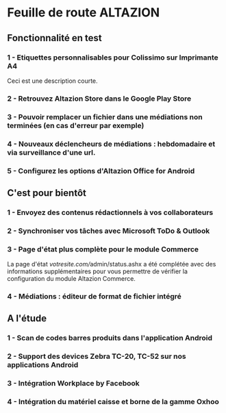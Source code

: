 <div class='roadmapPage'>
<h1>Feuille de route ALTAZION</h1>
<h2>Fonctionnalité en test</h2>
<div id="enTest">
<div class="item">
<h3>1 - Etiquettes personnalisables pour Colissimo sur Imprimante A4</h3>
<div>Ceci est une description courte.</div>
</div>
<div class="item">
<h3>2 - Retrouvez Altazion Store dans le Google Play Store</h3>
</div>
<div class="item">
<h3>3 - Pouvoir remplacer un fichier dans une médiations non terminées (en cas d'erreur par exemple)</h3>
</div>
<div class="item">
<h3>4 - Nouveaux déclencheurs de médiations : hebdomadaire et via surveillance d'une url.</h3>
</div>
<div class="item">
<h3>5 - Configurez les options d'Altazion Office for Android </h3>
</div>
</div>
<h2>C'est pour bientôt</h2>
<div id="bientot">
<div class="item">
<h3>1 - Envoyez des contenus rédactionnels à vos collaborateurs </h3>
</div>
<div class="item">
<h3>2 - Synchroniser vos tâches avec Microsoft ToDo & Outlook </h3>
</div>
<div class="item">
<h3>3 - Page d'état plus complète pour le module Commerce </h3>
<div>La page d'état <i>votresite.com/</i>admin/status.ashx a été complétée avec des informations supplémentaires pour vous permettre de vérifier la configuration du module Altazion Commerce.</div>
</div>
<div class="item">
<h3>4 - Médiations : éditeur de format de fichier intégré </h3>
</div>
</div>
<h2>A l'étude</h2>
<div id="etude">
<div class="item">
<h3>1 - Scan de codes barres produits dans l'application Android</h3>
</div>
<div class="item">
<h3>2 - Support des devices Zebra TC-20, TC-52 sur nos applications Android</h3>
</div>
<div class="item">
<h3>3 - Intégration Workplace by Facebook</h3>
</div>
<div class="item">
<h3>4 - Intégration du matériel caisse et borne de la gamme Oxhoo</h3>
</div>
</div>
</div>


